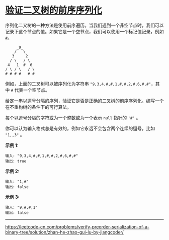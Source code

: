 # [验证二叉树的前序序列化](https://leetcode-cn.com/problems/verify-preorder-serialization-of-a-binary-tree/)

序列化二叉树的一种方法是使用前序遍历。当我们遇到一个非空节点时，我们可以记录下这个节点的值。如果它是一个空节点，我们可以使用一个标记值记录，例如 `#`。

```
     _9_
    /   \
   3     2
  / \   / \
 4   1  #  6
/ \ / \   / \
# # # #   # #
```

例如，上面的二叉树可以被序列化为字符串 `"9,3,4,#,#,1,#,#,2,#,6,#,#"`，其中 `#` 代表一个空节点。

给定一串以逗号分隔的序列，验证它是否是正确的二叉树的前序序列化。编写一个在不重构树的条件下的可行算法。

每个以逗号分隔的字符或为一个整数或为一个表示 `null` 指针的 `'#'` 。

你可以认为输入格式总是有效的，例如它永远不会包含两个连续的逗号，比如 `"1,,3"` 。

**示例 1:**

```
输入: "9,3,4,#,#,1,#,#,2,#,6,#,#"
输出: true
```

**示例 2:**

```
输入: "1,#"
输出: false
```

**示例 3:**

```
输入: "9,#,#,1"
输出: false
```

---

https://leetcode-cn.com/problems/verify-preorder-serialization-of-a-binary-tree/solution/zhan-he-zhao-gui-lu-by-jiangcoder/